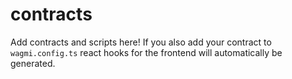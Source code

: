 # contracts

Add contracts and scripts here!
If you also add your contract to `wagmi.config.ts` react hooks for the frontend
will automatically be generated.

